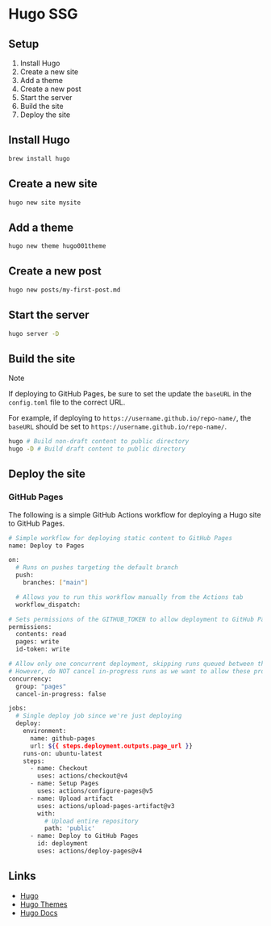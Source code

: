 # Hugo SSG

## Setup

1. Install Hugo
2. Create a new site
3. Add a theme
4. Create a new post
5. Start the server
6. Build the site
7. Deploy the site

## Install Hugo

```bash
brew install hugo
```

## Create a new site

```bash
hugo new site mysite
```

## Add a theme
<!-- TODO:  Complete this. Doesn't look right. -->

```bash
hugo new theme hugo001theme
```

## Create a new post

```bash
hugo new posts/my-first-post.md
```



## Start the server

```bash
hugo server -D
```

## Build the site

> [!NOTE]
> If deploying to GitHub Pages, be sure to set the update the `baseURL` in the `config.toml` file to the correct URL.
> 
> For example, if deploying to `https://username.github.io/repo-name/`, the `baseURL` should be set to `https://username.github.io/repo-name/`.

```bash
hugo # Build non-draft content to public directory
hugo -D # Build draft content to public directory
```

## Deploy the site

### GitHub Pages

The following is a simple GitHub Actions workflow for deploying a Hugo site to GitHub Pages.

```bash
# Simple workflow for deploying static content to GitHub Pages
name: Deploy to Pages

on:
  # Runs on pushes targeting the default branch
  push:
    branches: ["main"]

  # Allows you to run this workflow manually from the Actions tab
  workflow_dispatch:

# Sets permissions of the GITHUB_TOKEN to allow deployment to GitHub Pages
permissions:
  contents: read
  pages: write
  id-token: write

# Allow only one concurrent deployment, skipping runs queued between the run in-progress and latest queued.
# However, do NOT cancel in-progress runs as we want to allow these production deployments to complete.
concurrency:
  group: "pages"
  cancel-in-progress: false

jobs:
  # Single deploy job since we're just deploying
  deploy:
    environment:
      name: github-pages
      url: ${{ steps.deployment.outputs.page_url }}
    runs-on: ubuntu-latest
    steps:
      - name: Checkout
        uses: actions/checkout@v4
      - name: Setup Pages
        uses: actions/configure-pages@v5
      - name: Upload artifact
        uses: actions/upload-pages-artifact@v3
        with:
          # Upload entire repository
          path: 'public'
      - name: Deploy to GitHub Pages
        id: deployment
        uses: actions/deploy-pages@v4
```

## Links

- [Hugo](https://gohugo.io/)
- [Hugo Themes](https://themes.gohugo.io/)
- [Hugo Docs](https://gohugo.io/documentation/)






